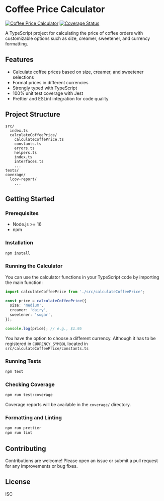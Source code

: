 # Coffee Price Calculator

[![Coffee Price Calculator](https://github.com/gabrielkrneiro/sureify-test/actions/workflows/codeql.yml/badge.svg)](https://github.com/gabrielkrneiro/sureify-test/actions/workflows/codeql.yml)
[![Coverage Status](https://gabrielkrneiro.github.io/sureify-test/badges/badges.svg)](https://gabrielkrneiro.github.io/sureify-test/badges/badges.svg)

A TypeScript project for calculating the price of coffee orders with customizable options such as size, creamer, sweetener, and currency formatting.

## Features

- Calculate coffee prices based on size, creamer, and sweetener selections
- Format prices in different currencies
- Strongly typed with TypeScript
- 100% unit test coverage with Jest
- Prettier and ESLint integration for code quality

## Project Structure

```
src/
  index.ts
  calculateCoffeePrice/
    calculateCoffePrice.ts
    constants.ts
    errors.ts
    helpers.ts
    index.ts
    interfaces.ts
    ...
tests/
coverage/
  lcov-report/
    ...
```

## Getting Started

### Prerequisites

- Node.js >= 16
- npm

### Installation

```sh
npm install
```

### Running the Calculator

You can use the calculator functions in your TypeScript code by importing the main function:

```ts
import calculateCoffeePrice from './src/calculateCoffeePrice';

const price = calculateCoffeePrice({
  size: 'medium',
  creamer: 'dairy',
  sweetener: 'sugar',
});

console.log(price); // e.g., $1.95
```

You have the option to choose a different currency. Although it has to be registered in `CURRENCY_SYMBOL` located in `src/calculateCoffeePrice/constants.ts`

### Running Tests

```sh
npm test
```

### Checking Coverage

```sh
npm run test:coverage
```

Coverage reports will be available in the `coverage/` directory.

### Formatting and Linting

```sh
npm run prettier
npm run lint
```

## Contributing

Contributions are welcome! Please open an issue or submit a pull request for any improvements or bug fixes.

## License

ISC
